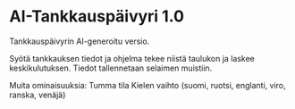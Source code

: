 # AI-Tankkauspäivyri 1.0
 Tankkauspäivyrin AI-generoitu versio. 

 Syötä tankkauksen tiedot ja ohjelma tekee niistä taulukon ja laskee keskikulutuksen.
 Tiedot tallennetaan selaimen muistiin.

 Muita ominaisuuksia:
 Tumma tila 
 Kielen vaihto (suomi, ruotsi, englanti, viro, ranska, venäjä)
